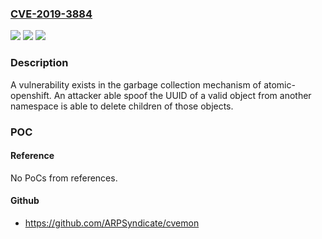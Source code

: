 ### [CVE-2019-3884](https://cve.mitre.org/cgi-bin/cvename.cgi?name=CVE-2019-3884)
![](https://img.shields.io/static/v1?label=Product&message=Red%20Hat%20OpenShift%20Container%20Platform%204.7&color=blue)
![](https://img.shields.io/static/v1?label=Version&message=!%200%3A4.7.0-202102060108.p0.git.97095.7271b90.el8%20&color=brighgreen)
![](https://img.shields.io/static/v1?label=Vulnerability&message=Authentication%20Bypass%20by%20Spoofing&color=brighgreen)

### Description

A vulnerability exists in the garbage collection mechanism of atomic-openshift. An attacker able spoof the UUID of a valid object from another namespace is able to delete children of those objects.

### POC

#### Reference
No PoCs from references.

#### Github
- https://github.com/ARPSyndicate/cvemon

